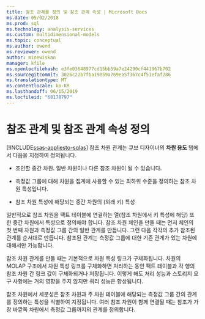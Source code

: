```yaml
---
title: 참조 관계를 정의 및 참조 관계 속성 | Microsoft Docs
ms.date: 05/02/2018
ms.prod: sql
ms.technology: analysis-services
ms.custom: multidimensional-models
ms.topic: conceptual
ms.author: owend
ms.reviewer: owend
author: minewiskan
manager: kfile
ms.openlocfilehash: e3fe03648977cd15bb59a7e24290cf441967b702
ms.sourcegitcommit: 3026c22b7fba19059a769ea5f367c4f51efaf286
ms.translationtype: MT
ms.contentlocale: ko-KR
ms.lasthandoff: 06/15/2019
ms.locfileid: "68178797"
---
```

# <a name="define-a-referenced-relationship-and-referenced-relationship-properties"></a>참조 관계 및 참조 관계 속성 정의
[!INCLUDE[ssas-appliesto-sqlas](../../includes/ssas-appliesto-sqlas.md)]
  참조 차원 관계는 큐브 디자이너의 **차원 용도** 탭에서 다음을 지정하여 정의됩니다.  
  
-   조인할 중간 차원. 일반 차원이나 다른 참조 차원이 될 수 있습니다.  
  
-   측정값 그룹에 대해 차원을 집계에 사용할 수 있는 최하위 수준을 정의하는 참조 차원 특성입니다.  
  
-   참조 차원 특성에 해당되는 중간 차원의 (외래 키) 특성  
  
 일반적으로 참조 차원을 팩트 테이블에 연결하는 열(참조 차원에서 키 특성에 해당) 또한 중간 차원에서 특성으로 정의해야 합니다. 참조 차원 체인을 만들 때는 먼저 체인의 첫 번째 차원과 측정값 그룹 간의 일반 관계를 만듭니다. 그런 다음 각각의 추가 참조된 관계를 순서대로 만듭니다. 참조된 관계는 측정값 그룹에 대한 기존 관계가 있는 차원에 대해서만 가능합니다.  
  
 참조 차원 관계를 만들 때는 기본적으로 차원 특성 링크가 구체화됩니다. 차원의 MOLAP 구조에서 차원 특성 링크를 구체화하면 처리하는 동안 팩트 테이블과 각 행의 참조 차원 간 링크 값이 구체화되거나 저장됩니다. 이렇게 해도 처리 성능과 스토리지 요구 사항에는 거의 영향을 주지 않지만 쿼리 성능은 향상됩니다.  
  
 참조 차원에서 세분성은 참조 차원과 주 차원 테이블에 해당되는 측정값 그룹 간의 관계를 정의하는 특성을 식별하여 지정됩니다. 여러 참조 차원이 함께 연결될 때는 참조가 가장 바깥쪽 차원에서 측정값 그룹까지의 관계를 정의합니다.  
  
  
